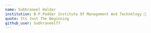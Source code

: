 ```yaml
---
name: Subhraneel Haldar 
institution: B.P.Poddar Institute Of Management And Technology 🚩 
quote: Its Just The Beginning 
github_user: Subhraneel77
---
```

